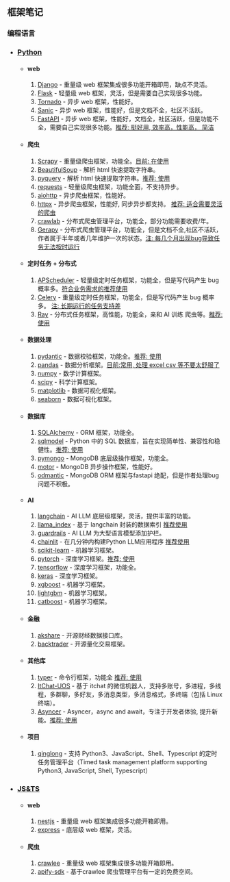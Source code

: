 ## 框架笔记

### 编程语言
- ### [Python]()
  - #### web
    1. [Django](https://www.djangoproject.com/) - 重量级 web 框架集成很多功能开箱即用，缺点不灵活。
    2. [Flask](https://flask.palletsprojects.com/en/1.1.x/) - 轻量级 web 框架，灵活，但是需要自己实现很多功能。
    3. [Tornado](https://www.tornadoweb.org/en/stable/) - 异步 web 框架，性能好。
    4. [Sanic](https://sanic.readthedocs.io/en/latest/) - 异步 web 框架，性能好，但是文档不全，社区不活跃。
    5. [FastAPI](https://fastapi.tiangolo.com/) - 异步 web 框架，性能好，文档全，社区活跃，但是功能不全，需要自己实现很多功能。[推荐: 挺好用, 效率高，性能高， 简洁]()
  - #### 爬虫
    1. [Scrapy](https://scrapy.org/) - 重量级爬虫框架，功能全。[目前: 在使用]()
    2. [BeautifulSoup](https://www.crummy.com/software/BeautifulSoup/) - 解析 html 快速提取字符串。
    3. [pyquery](https://github.com/gawel/pyquery.git) - 解析 html 快速提取字符串。[推荐: 使用]()
    4. [requests](https://requests.readthedocs.io/en/master/) - 轻量级爬虫框架，功能全面，不支持异步。
    5. [aiohttp](https://docs.aiohttp.org/en/stable/) - 异步爬虫框架，性能好。
    6. [httpx](https://www.python-httpx.org/) - 异步爬虫框架，性能好, 同步异步都支持。 [推荐: 适合需要灵活的爬虫]()
    7. [crawlab](https://github.com/crawlab-team/crawlab.git) - 分布式爬虫管理平台，功能全，部分功能需要收费/年。
    8. [Gerapy](https://github.com/Gerapy/Gerapy.git) - 分布式爬虫管理平台，功能全，但是文档不全,社区不活跃，作者属于半年或者几年维护一次的状态。[注: 每几个月出现bug导致任务无法按时运行]()
  - #### 定时任务 + 分布式
    1. [APScheduler](https://apscheduler.readthedocs.io/en/stable/) - 轻量级定时任务框架，功能全，但是写代码产生 bug 概率多。[符合业务需求的推荐使用]()
    2. [Celery](https://docs.celeryproject.org/en/stable/) - 重量级定时任务框架，功能全，但是写代码产生 bug 概率多。 [注: 长期运行的任务支持差]()
    3. [Ray](https://docs.ray.io/en/latest/) - 分布式任务框架，高性能，功能全，亲和 AI 训练 爬虫等。[推荐: 使用]()
  - #### 数据处理
    1. [pydantic](https://pydantic-docs.helpmanual.io/) - 数据校验框架，功能全。[推荐: 使用]()
    2. [pandas](https://pandas.pydata.org/) - 数据分析框架。[目前:常用, 处理 excel csv 等不要太舒服了]()
    3. [numpy](https://numpy.org/) - 数学计算框架。
    4. [scipy](https://www.scipy.org/) - 科学计算框架。
    5. [matplotlib](https://matplotlib.org/) - 数据可视化框架。
    6. [seaborn](https://seaborn.pydata.org/) - 数据可视化框架。
  - #### 数据库
    1. [SQLAlchemy](https://www.sqlalchemy.org/) - ORM 框架，功能全。
    2. [sqlmodel](https://github.com/tiangolo/sqlmodel.git) - Python 中的 SQL 数据库，旨在实现简单性、兼容性和稳健性。[推荐: 使用]()
    3. [pymongo](https://github.com/mongodb/mongo-python-driver.git) - MongoDB 底层级操作框架，功能全。
    4. [motor](https://github.com/mongodb/motor.git) - MongoDB 异步操作框架，性能好。
    5. [odmantic](https://github.com/art049/odmantic.git) - MongoDB ORM 框架与fastapi 绝配，但是作者处理bug问题不积极。
  - #### AI
    1. [langchain]() - AI LLM 底层级框架，灵活，提供丰富的功能。
    2. [llama_index]() - 基于 langchain 封装的数据索引 [推荐使用]()
    3. [guardrails](https://github.com/ShreyaR/guardrails.git) - AI LLM 为大型语言模型添加护栏。
    4. [chainlit](https://github.com/Chainlit/chainlit.git) - 在几分钟内构建Python LLM应用程序 [推荐使用]()
    5. [scikit-learn](https://scikit-learn.org/stable/) - 机器学习框架。
    6. [pytorch](https://pytorch.org/) - 深度学习框架。[推荐: 使用]()
    7. [tensorflow](https://www.tensorflow.org/) - 深度学习框架，功能全。
    8. [keras](https://keras.io/) - 深度学习框架。
    9. [xgboost](https://xgboost.readthedocs.io/en/latest/) - 机器学习框架。
    10. [lightgbm](https://lightgbm.readthedocs.io/en/latest/) - 机器学习框架。
    11. [catboost](https://catboost.ai/) - 机器学习框架。
  - #### 金融
    1. [akshare](https://github.com/akfamily/akshare.git) - 开源财经数据接口库。
    2. [backtrader](https://github.com/mementum/backtrader.git) - 开源量化交易框架。
  - #### 其他库
    1. [typer](https://github.com/tiangolo/typer.git) - 命令行框架，功能全 [推荐: 使用]()
    2. [ItChat-UOS](https://github.com/why2lyj/ItChat-UOS.git) - 基于 itchat 的微信机器人，支持多账号，多进程，多线程，多群聊，多好友，多消息类型，多消息格式，多终端（包括 Linux 终端）。
    3. [Asyncer](https://github.com/tiangolo/asyncer.git) - Asyncer，async and await，专注于开发者体验, 提升新能。[推荐: 使用]()
  - #### 项目
    1. [qinglong](https://github.com/whyour/qinglong.git) - 支持 Python3、JavaScript、Shell、Typescript 的定时任务管理平台（Timed task management platform supporting Python3, JavaScript, Shell, Typescript）
   
- ### [JS&TS]()
  - #### web
    1. [nestjs](https://github.com/nestjs/nest.git) - 重量级 web 框架集成很多功能开箱即用。
    2. [express](https://github.com/expressjs/express.git) - 底层级 web 框架，灵活。
  - #### 爬虫
    1. [crawlee](https://github.com/apify/crawlee.git) - 重量级 web 框架集成很多功能开箱即用。
    2. [apify-sdk](https://github.com/apify/apify-sdk-js.git) - 基于crawlee 爬虫管理平台有一定的免费空间。
